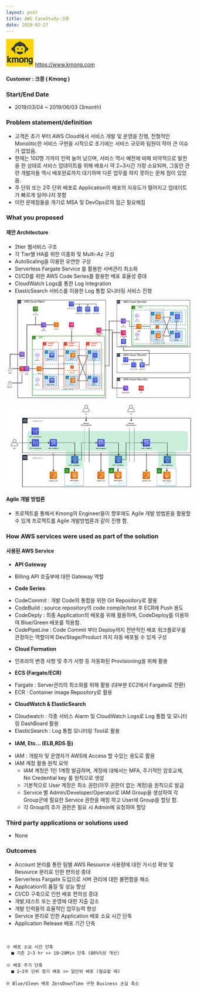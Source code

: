```yaml
---
layout: post
title: AWS CaseStudy-크몽
date: 2020-02-27
---
```


![kmong](../images/CaseStudy/2020-02-27-Kmong/kmong-logo.png) https://www.kmong.com

#### Customer : 크몽 ( Kmong )


### Start/End Date
- 2019/03/04 ~ 2019/06/03 (3month)

### Problem statement/definition
- 고객은 초기 부터 AWS Cloud에서 서비스 개발 및 운영을 진행, 전형적인 Monolitic한 서비스 구현을 시작으로 초기에는 서비스 규모와 팀원이 작아 큰 이슈가 없었음.
- 현재는 100명 가까이 인력 늘어 났으며, 서비스 역시 예전에 비해 비약적으로 발전을 한 상태로 서비스 업데이트를 위해 배포시 약 2~3시간 가량 소요되며, 그동안 관련 개발자들 역시 배포완료까지 대기하며 다른 업무를 하지 못하는 문제 점이 있었음.
- 주 단위 또는 2주 단위 배포로 Application의 배포의 자유도가 떨어지고 업데이트가 빠르게 일어나지 못함
- 이런 문제점들을 개기로 MSA 및 DevOps로의 접근 필요해짐



### What you proposed
#### 제안 Architecture
 - 2tier 웹서비스 구조
 - 각 Tier별 HA를 위한 이중화 및 Multi-Az 구성
 - AutoScaling을 이용한 유연한 구성
 - Serverless Fargate Service 를 활용한 서버관리 최소화
 - CI/CD를 위한 AWS Code Series를 활용한 배포 효율성 증대
 - CloudWatch Logs를 통한 Log Integration
 - ElasticSearch 서비스를 이용한 Log 통합 모니터링 서비스 진행


 ![](../images/CaseStudy/2020-02-27-Kmong/architecture-1.png)

 ![](../images/CaseStudy/2020-02-27-Kmong/architecture-2.png)


#### Agile 개발 방법론
 - 프로젝트를 통해서 Kmong의 Engineer들이 향후에도 Agile 개발 방법론을 활용할 수 있게 프로젝트를 Agile 개발방법론과 같이 진행 함.


### How AWS services were used as part of the solution
#### 사용된 AWS Service
+ **API Gateway**
 - Billing API 호출부에 대한 Gateway 역할
+ **Code Series**
 - CodeCommit : 개발 Code의 통합을 위한 Git Repository로 활용
 - CodeBuild : source repository의 code compile/test 후 ECR에 Push 용도
 - CodeDeply : 최종 Application의 배포를 위해 활용하며, CodeDeploy를 이용하여 Blue/Green    배포를 적용함.
 - CodePipeLine : Code Commit 부터 Deploy까지 전반적인 배포 워크플로우를 관장하는 역할이며 Dev/Stage/Product 까지 자동 배포될 수 있게 구성
+ **Cloud Formation**
 - 인프라의 변경 사항 및 추가 사항 등 자동화된 Provisioning을 위해 활용
+ **ECS (Fargate/ECR)**
 - Fargate : Server관리의 최소화를 위해 활용 (대부분 EC2에서 Fargate로 전환)
 - ECR : Container image Repository로 활용
+ **CloudWatch & ElasticSearch**
 - Cloudwatch : 각종 서비스 Alarm 및 CloudWatch Logs로 Log 통합 및 모니터링 DashBoard 활용
 - ElasticSearch : Log 통합 모니터링 Tool로 활용
+ **IAM, Etc… (ELB,RDS 등)**
 - IAM : 개발자 및 운영자가 AWS에 Access 할 수있는 용도로 활용
 - IAM 계정 활용 원칙 요약
   * IAM 계정은 1인 1계정 발급하며, 계정에 대해서는 MFA, 주기적인 암호교체, No Credential key 를 원칙으로 생성
   * 기본적으로 User 계정은 최소 권한(아무 권한이 없는 계정)을 원칙으로 발급
   * Service 별 Admin/Developer/Operator로 IAM Group을 생성하여 각 Group군에 필요한 Service 권한을 매칭 하고 User에 Group을 할당 함.
   * 각 Group의 추가 권한은 필요 시 Admin에 요청하여 할당

### Third party applications or solutions used
 - None

### Outcomes
- Account 분리를 통한 팀별 AWS Resource 사용량에 대한 가시성 확보 및 Resource 분리로 인한 편의성 증대
- Serverless Fargate 도입으로 서버 관리에 대한 불편함을 해소
- Application의 품질 및 성능 향상
- CI/CD 구축으로 인한 배포 편의성 증대
- 개발,테스트 또는 운영에 대한 지출 감소
- 개발 인력들의 효율적인 업무능력 향상
- Service 분리로 인한 Application 배포 소요 시간 단축
- Application Release 배포 기간 단축

<br>

```
※ 배포 소요 시간 단축
  ■ 기존 2~3 hr >> 10~20Min 단축 (80%이상 개선)

※ 배포 주기 단축
  ■ 1~2주 단위 정기 배포 >> 일단위 배포 (필요할 때)

※ Blue/Gleen 배포 ZeroDownTime 구현 Business 손실 축소
```
